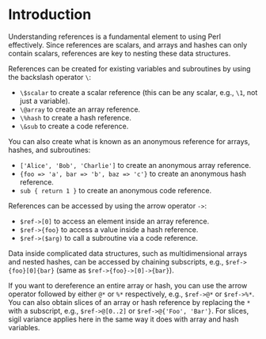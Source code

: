 # Introduction

Understanding references is a fundamental element to using Perl effectively.
Since references are scalars, and arrays and hashes can only contain scalars, references are key to nesting these data structures.

References can be created for existing variables and subroutines by using the backslash operator `\`:

* `\$scalar` to create a scalar reference (this can be any scalar, e.g., `\1`, not just a variable).
* `\@array` to create an array reference.
* `\%hash` to create a hash reference.
* `\&sub` to create a code reference.

You can also create what is known as an anonymous reference for arrays, hashes, and subroutines:

* `['Alice', 'Bob', 'Charlie']` to create an anonymous array reference.
* `{foo => 'a', bar => 'b', baz => 'c'}` to create an anonymous hash reference.
* `sub { return 1 }` to create an anonymous code reference.

References can be accessed by using the arrow operator `->`:

* `$ref->[0]` to access an element inside an array reference.
* `$ref->{foo}` to access a value inside a hash reference.
* `$ref->($arg)` to call a subroutine via a code reference.

Data inside complicated data structures, such as multidimensional arrays and nested hashes, can be accessed by chaining subscripts, e.g., `$ref->{foo}[0]{bar}` (same as `$ref->{foo}->[0]->{bar}`).

If you want to dereference an entire array or hash, you can use the arrow operator followed by either `@*` or `%*` respectively, e.g., `$ref->@*` or `$ref->%*`.
You can also obtain slices of an array or hash reference by replacing the `*` with a subscript, e.g., `$ref->@[0..2]` or `$ref->@{'Foo', 'Bar'}`.
For slices, sigil variance applies here in the same way it does with array and hash variables.

